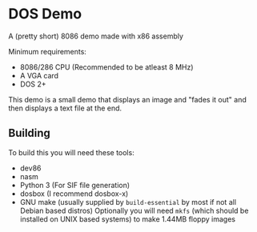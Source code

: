 # DOS Demo

A (pretty short) 8086 demo made with x86 assembly

Minimum requirements:
- 8086/286 CPU (Recommended to be atleast 8 MHz)
- A VGA card
- DOS 2+

This demo is a small demo that displays an image and "fades it out" and then displays a text file at the end.

## Building

To build this you will need these tools:
- dev86
- nasm
- Python 3 (For SIF file generation)
- dosbox (I recommend dosbox-x)
- GNU make (usually supplied by `build-essential` by most if not all Debian based distros)
Optionally you will need `mkfs` (which should be installed on UNIX based systems) to make 1.44MB floppy images
